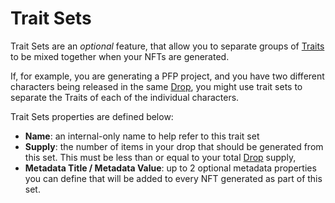 # Trait Sets

Trait Sets are an _optional_ feature, that allow you to separate groups of [Traits](traits.md) to be mixed together when your NFTs are generated.&#x20;

If, for example, you are generating a PFP project, and you have two different characters being released in the same [Drop](drops.md), you might use trait sets to separate the Traits of each of the individual characters.

Trait Sets properties are defined below:

* **Name**: an internal-only name to help refer to this trait set
* **Supply**: the number of items in your drop that should be generated from this set. This must be less than or equal to your total [Drop](drops.md) supply,&#x20;
* **Metadata Title / Metadata Value**: up to 2 optional metadata properties you can define that will be added to every NFT generated as part of this set.
